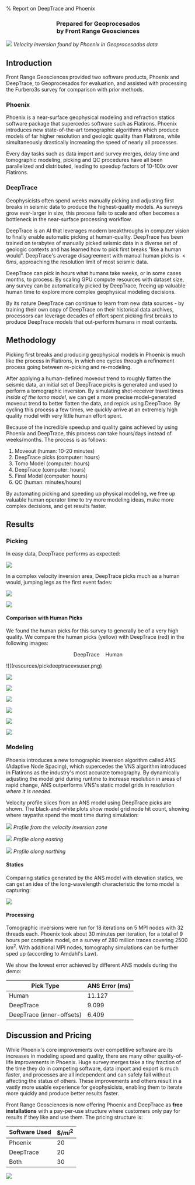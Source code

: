 % Report on DeepTrace and Phoenix
<h3 style="text-align-last: center;">Prepared for Geoprocesados<br> by Front Range Geosciences</h3>

![](resources/combined.png)
*Velocity inversion found by Phoenix in Geoprocesados data*

## Introduction
Front Range Geosciences provided two software products, Phoenix and DeepTrace, to Geoprocesados for evaluation, and assisted with processing the Furbero3s survey for comparison with prior methods.

### Phoenix
Phoenix is a near-surface geophysical modeling and refraction statics software package that supercedes software such as Flatirons. Phoenix introduces new state-of-the-art tomographic algorithms which produce models of far higher resolution and geologic quality than Flatirons, while simultaneously drastically increasing the speed of nearly all processes.

Every day tasks such as data import and survey merges, delay time and tomographic modeling, picking and QC procedures have all been parallelized and distributed, leading to speedup factors of 10-100x over Flatirons.

### DeepTrace
Geophysicists often spend weeks manually picking and adjusting first breaks in seismic data to produce the highest-quality models. As surveys grow ever-larger in size, this process fails to scale and often becomes a bottleneck in the near-surface processing workflow.

DeepTrace is an AI that leverages modern breakthroughs in computer vision to finally enable automatic picking at human-quality. DeepTrace has been trained on terabytes of manually picked seismic data in a diverse set of geologic contexts and has learned how to pick first breaks "like a human would". DeepTrace's average disagreement with manual human picks is $< 6ms$, approaching the resolution limit of most seismic data.

DeepTrace can pick in hours what humans take weeks, or in some cases months, to process. By scaling GPU compute resources with dataset size, any survey can be automatically picked by DeepTrace, freeing up valuable human time to explore more complex geophysical modeling decisions.

By its nature DeepTrace can continue to learn from new data sources - by training their own copy of DeepTrace on their historical data archives, processors can leverage decades of effort spent picking first breaks to produce DeepTrace models that out-perform humans in most contexts.

## Methodology
Picking first breaks and producing geophysical models in Phoenix is much like the process in Flatirons, in which one cycles through a refinement process going between re-picking and re-modeling.

After applying a human-defined moveout trend to roughly flatten the seismic data, an initial set of DeepTrace picks is generated and used to perform a tomographic inversion. By simulating shot-receiver travel times *inside of the tomo model*, we can get a more precise model-generated moveout trend to better flatten the data, and repick using DeepTrace. By cycling this process a few times, we quickly arrive at an extremely high quality model with very little human effort spent.

Because of the incredible speedup and quality gains achieved by using Phoenix and DeepTrace, this process can take hours/days instead of weeks/months. The process is as follows:

1. Moveout (human: 10-20 minutes)
2. DeepTrace picks (computer: hours)
3. Tomo Model (computer: hours)
4. DeepTrace (computer: hours)
5. Final Model (computer: hours)
6. QC (human: minutes/hours)

By automating picking and speeding up physical modeling, we free up valuable human operator time to try more modeling ideas, make more complex decisions, and get results faster.

## Results

### Picking
In easy data, DeepTrace performs as expected:

![](resources/pickeasyevent.png)

In a complex velocity inversion area, DeepTrace picks much as a human would, jumping legs as the first event fades:

![](resources/pick2130.png)

![](resources/pick2142.png)

#### Comparison with Human Picks
We found the human picks for this survey to generally be of a very high quality. We compare the human picks (yellow) with DeepTrace (red) in the following images:

<p style="text-align: center;"><span class="rdot"></span> DeepTrace &nbsp;&nbsp;<span class="ydot"></span> Human</p>
![](resources/pickdeeptracevsuser.png)

![](resources/pickdeeptracevsuser2.png)

![](resources/pickdeeptracevsuser5.png)

![](resources/pickdeeptracevsuser9.png)

![](resources/pickdeeptracevsuser11.png)

![](resources/pickdeeptracevsuser14.png)

![](resources/pickdeeptracevsuser17.png)

### Modeling
Phoenix introduces a new tomographic inversion algorithm called ANS (Adaptive Node Spacing), which supercedes the VNS algorithm introduced in Flatirons as the industry's most accurate tomography. By dynamically adjusting the model grid during runtime to increase resolution in areas of rapid change, ANS outperforms VNS's static model grids in resolution *where it is needed*.

Velocity profile slices from an ANS model using DeepTrace picks are shown. The black-and-white plots show model grid node hit count, showing where raypaths spend the most time during simulation:

![](resources/3k66l.png)
*Profile from the velocity inversion zone*

![](resources/deeperprofilelongeasting.png)
*Profile along easting*

![](resources/deeperprofilenorthsouth.png)
*Profile along northing*

#### Statics
Comparing statics generated by the ANS model with elevation statics, we can get an idea of the long-wavelength characteristic the tomo model is capturing:

![](resources/deeprstaticselevationminusstatic.png)

#### Processing
Tomographic inversions were run for 18 iterations on 5 MPI nodes with 32 threads each. Phoenix took about 30 minutes per iteration, for a total of 9 hours per complete model, on a survey of 280 million traces covering 2500 $\text{km}^2$. With additional MPI nodes, tomography simulations can be further sped up (according to Amdahl's Law).

We show the lowest error achieved by different ANS models during the demo:

| Pick Type                 | ANS Error (ms) |
|---------------------------|----------------|
| Human                     | 11.127         |
| DeepTrace                 | 9.099          |
| DeepTrace (inner-offsets) | 6.409          |

## Discussion and Pricing
While Phoenix's core improvements over competitive software are its increases in modeling speed and quality, there are many other quality-of-life improvements in Phoenix. Huge survey merges take a tiny fraction of the time they do in competing software, data import and export is much faster, and processes are all independent and can safely fail without affecting the status of others. These improvements and others result in a vastly more usable experience for geophysicists, enabling them to iterate more quickly and produce better results faster.

Front Range Geosciences is now offering Phoenix and DeepTrace as **free installations** with a pay-per-use structure where customers only pay for results if they like and use them. The pricing structure is:

| Software Used                 | \$/$mi^2$ |
|---------------------------|----------------|
| Phoenix                     | 20         |
| DeepTrace                 | 20          |
| Both | 30          | 

![](resources/stack1.png)